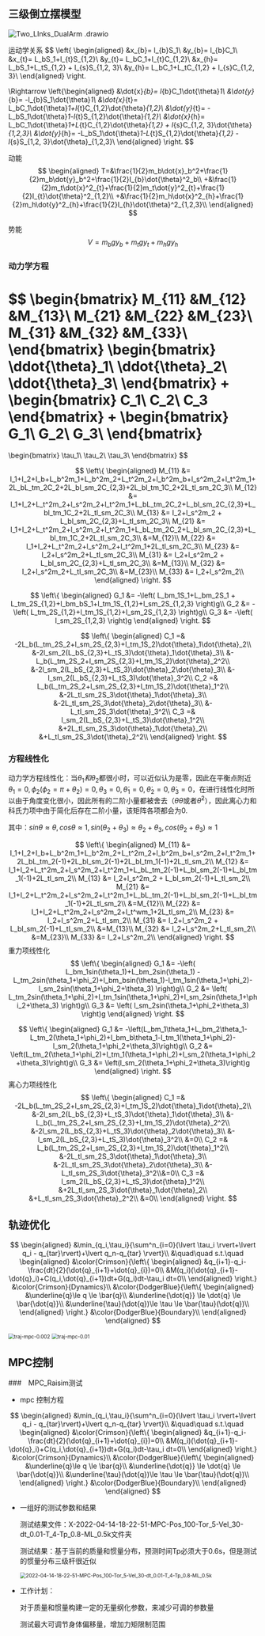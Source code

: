 

## 三级倒立摆模型

![Two_LInks_DualArm .drawio](https://s2.loli.net/2022/03/28/n5QY7xasghDrq8V.png)

运动学关系
$$
\left\{
\begin{aligned}
&x_{b}= l_{b}S_1\\
&y_{b}= l_{b}C_1\\
&x_{t}= L_bS_1+l_{t}S_{1,2}\\
&y_{t}= L_bC_1+l_{t}C_{1,2}\\
&x_{h}= L_bS_1+L_tS_{1,2} + l_{s}S_{1,2, 3}\\
&y_{h}= L_bC_1+L_tC_{1,2} + l_{s}C_{1,2, 3}\\
\end{aligned}
\right.

​\Rightarrow​
\left\{\begin{aligned}
&\dot{x}_{b}= l_{b}C_1\dot{\theta}_1\\
&\dot{y}_{b}= -l_{b}S_1\dot{\theta}_1\\
&\dot{x}_{t}= L_bC_1\dot{\theta}_1+l_{t}C_{1,2}\dot{\theta}_{1,2}\\
&\dot{y}_{t}= -L_bS_1\dot{\theta}_1-l_{t}S_{1,2}\dot{\theta}_{1,2}\\
&\dot{x}_{h}= L_bC_1\dot{\theta}_1+L_{t}C_{1,2}\dot{\theta}_{1,2} + l_{s}C_{1,2, 3}\dot{\theta}_{1,2,3}\\
&\dot{y}_{h}= -L_bS_1\dot{\theta}_1-L_{t}S_{1,2}\dot{\theta}_{1,2} - l_{s}S_{1,2, 3}\dot{\theta}_{1,2,3}\\
\end{aligned}
\right.
$$

动能
$$
\begin{aligned}
T=&\frac{1}{2}m_b\dot{x}_b^2+\frac{1}{2}m_b\dot{y}_b^2+\frac{1}{2}I_{b}\dot{\theta}^2_b\\
+&\frac{1}{2}m_t\dot{x}^2_{t}+\frac{1}{2}m_t\dot{y}^2_{t}+\frac{1}{2}I_{t}\dot{\theta}^2_{1,2}\\
+&\frac{1}{2}m_h\dot{x}^2_{h}+\frac{1}{2}m_h\dot{y}^2_{h}+\frac{1}{2}I_{h}\dot{\theta}^2_{1,2,3}\\
\end{aligned}
$$

势能
$$
V=m_bgy_b+m_tgy_{t}+m_hgy_{h}
$$

### 动力学方程

$$
\begin{bmatrix}
M_{11} &M_{12} &M_{13}\\
M_{21} &M_{22} &M_{23}\\
M_{31} &M_{32} &M_{33}\\
\end{bmatrix}
\begin{bmatrix}
\ddot{\theta}_1\\
\ddot{\theta}_2\\
\ddot{\theta}_3\\
\end{bmatrix}
+
\begin{bmatrix}
C_1\\
C_2\\
C_3
\end{bmatrix}
+
\begin{bmatrix}
G_1\\
G_2\\
G_3\\
\end{bmatrix}
=
\begin{bmatrix}
\tau_1\\
\tau_2\\
\tau_3\\
\end{bmatrix}
$$

$$
\left\{
\begin{aligned}
M_{11} &=
I_1+I_2+I_b+L_b^2m_1+L_b^2m_2+L_t^2m_2+l_b^2m_b+l_s^2m_2+l_t^2m_1+2L_bL_tm_2C_2+2L_bl_sm_2C_{2,3}+2L_bl_tm_1C_2+2L_tl_sm_2C_3\\
M_{12} &=
I_1+I_2+L_t^2m_2+l_s^2m_2+l_t^2m_1+L_bL_tm_2C_2+L_bl_sm_2C_{2,3}+L_bl_tm_1C_2+2L_tl_sm_2C_3\\
M_{13} &=
I_2+l_s^2m_2 + L_bl_sm_2C_{2,3}+L_tl_sm_2C_3\\
M_{21} &=
I_1+I_2+L_t^2m_2+l_s^2m_2+l_t^2m_1+L_bL_tm_2C_2+L_bl_sm_2C_{2,3}+L_bl_tm_1C_2+2L_tl_sm_2C_3\\
&=M_{12}\\
M_{22} &=
I_1+I_2+L_t^2m_2+l_s^2m_2+l_t^2m_1+2L_tl_sm_2C_3\\
M_{23} &=
I_2+l_s^2m_2+L_tl_sm_2C_3\\
M_{31} &=
I_2+l_s^2m_2 + L_bl_sm_2C_{2,3}+L_tl_sm_2C_3\\
&=M_{13}\\
M_{32} &=
I_2+l_s^2m_2+L_tl_sm_2C_3\\
&=M_{23}\\
M_{33} &=
I_2+l_s^2m_2\\
\end{aligned}
\right.
$$

$$
\left\{
\begin{aligned}
G_1 &=
-\left(
L_bm_1S_1+L_bm_2S_1 + L_tm_2S_{1,2}+l_bm_bS_1+l_tm_1S_{1,2}+l_sm_2S_{1,2,3}
\right)g\\
G_2 &=
-\left(
L_tm_2S_{1,2}+l_tm_1S_{1,2}+l_sm_2S_{1,2,3}
\right)g\\
G_3 &=
-\left(
l_sm_2S_{1,2,3}
\right)g
\end{aligned}
\right.
$$

$$
\left\{
\begin{aligned}
C_1 =&
-2L_b(L_tm_2S_2+l_sm_2S_{2,3}+l_tm_1S_2)\dot{\theta}_1\dot{\theta}_2\\
&-2l_sm_2(L_bS_{2,3}+L_tS_3)\dot{\theta}_1\dot{\theta}_3\\
&-L_b(L_tm_2S_2+l_sm_2S_{2,3}+l_tm_1S_2)\dot{\theta}_2^2\\
&-2l_sm_2(L_bS_{2,3}+L_tS_3)\dot{\theta}_2\dot{\theta}_3\\
&-l_sm_2(L_bS_{2,3}+L_tS_3)\dot{\theta}_3^2\\
C_2 =&
L_b(L_tm_2S_2+l_sm_2S_{2,3}+l_tm_1S_2)\dot{\theta}_1^2\\
&-2L_tl_sm_2S_3\dot{\theta}_1\dot{\theta}_3\\
&-2L_tl_sm_2S_3\dot{\theta}_2\dot{\theta}_3\\
&-L_tl_sm_2S_3\dot{\theta}_3^2\\
C_3 =&
l_sm_2(L_bS_{2,3}+L_tS_3)\dot{\theta}_1^2\\
&+2L_tl_sm_2S_3\dot{\theta}_1\dot{\theta}_2\\
&+L_tl_sm_2S_3\dot{\theta}_2^2\\
\end{aligned}
\right.
$$

### 方程线性化

动力学方程线性化：当$\theta_1和\theta_2$都很小时，可以近似认为是零，因此在平衡点附近$\theta_1=0, \phi_2(\phi_2=\pi+\theta_2)=0,\theta_3=0,\dot{\theta}_1=0,\dot{\theta}_2=0,\dot{\theta}_3=0$，在进行线性化时所以由于角度变化很小，因此所有的二阶小量都被舍去（$\theta\dot{\theta}$或者$\dot{\theta}^2$），因此离心力和科氏力项中由于简化后存在二阶小量，该矩阵各项都会为0.

其中：$sin\theta\approx\theta,cos\theta\approx1,sin(\theta_2+\theta_3)\approx\theta_2+\theta_3,cos(\theta_2+\theta_3)\approx1$


$$
\left\{
\begin{aligned}
M_{11} &=
I_1+I_2+I_b+L_b^2m_1+L_b^2m_2+L_t^2m_2+l_b^2m_b+l_s^2m_2+l_t^2m_1+2L_bL_tm_2(-1)+2L_bl_sm_2(-1)+2L_bl_tm_1(-1)+2L_tl_sm_2\\
M_{12} &=
I_1+I_2+L_t^2m_2+l_s^2m_2+l_t^2m_1+L_bL_tm_2(-1)+L_bl_sm_2(-1)+L_bl_tm_1(-1)+2L_tl_sm_2\\
M_{13} &=
I_2+l_s^2m_2 + L_bl_sm_2(-1)+L_tl_sm_2\\
M_{21} &=
I_1+I_2+L_t^2m_2+l_s^2m_2+l_t^2m_1+L_bL_tm_2(-1)+L_bl_sm_2(-1)+L_bl_tm_1(-1)+2L_tl_sm_2\\
&=M_{12}\\
M_{22} &=
I_1+I_2+L_t^2m_2+l_s^2m_2+l_t^wm_1+2L_tl_sm_2\\
M_{23} &=
I_2+l_s^2m_2+L_tl_sm_2\\
M_{31} &=
I_2+l_s^2m_2 + L_bl_sm_2(-1)+L_tl_sm_2\\
&=M_{13}\\
M_{32} &=
I_2+l_s^2m_2+L_tl_sm_2\\
&=M_{23}\\
M_{33} &=
I_2+l_s^2m_2\\
\end{aligned}
\right.
$$
重力项线性化
$$
\left\{
\begin{aligned}
G_1 &=
-\left(
L_bm_1sin(\theta_1)+L_bm_2sin(\theta_1) - L_tm_2sin(\theta_1+\phi_2)+l_bm_bsin(\theta_1)-l_tm_1sin(\theta_1+\phi_2)-l_sm_2sin(\theta_1+\phi_2+\theta_3)
\right)g\\
G_2 &=
\left(
L_tm_2sin(\theta_1+\phi_2)+l_tm_1sin(\theta_1+\phi_2)+l_sm_2sin(\theta_1+\phi_2+\theta_3)
\right)g\\
G_3 &=
\left(
l_sm_2sin(\theta_1+\phi_2+\theta_3)
\right)g
\end{aligned}
\right.
$$

$$
\left\{
\begin{aligned}
G_1 &=
-\left(L_bm_1\theta_1+L_bm_2\theta_1- L_tm_2(\theta_1+\phi_2)+l_bm_b\theta_1-l_tm_1(\theta_1+\phi_2)-l_sm_2(\theta_1+\phi_2+\theta_3)\right)g\\
G_2 &=
\left(L_tm_2(\theta_1+\phi_2)+l_tm_1(\theta_1+\phi_2)+l_sm_2(\theta_1+\phi_2+\theta_3)\right)g\\
G_3 &=
\left(l_sm_2(\theta_1+\phi_2+\theta_3)\right)g
\end{aligned}
\right.
$$
离心力项线性化
$$
\left\{
\begin{aligned}
C_1 =&
-2L_b(L_tm_2S_2+l_sm_2S_{2,3}+l_tm_1S_2)\dot{\theta}_1\dot{\theta}_2\\
&-2l_sm_2(L_bS_{2,3}+L_tS_3)\dot{\theta}_1\dot{\theta}_3\\
&-L_b(L_tm_2S_2+l_sm_2S_{2,3}+l_tm_1S_2)\dot{\theta}_2^2\\
&-2l_sm_2(L_bS_{2,3}+L_tS_3)\dot{\theta}_2\dot{\theta}_3\\
&-l_sm_2(L_bS_{2,3}+L_tS_3)\dot{\theta}_3^2\\
&=0\\
C_2 =&
L_b(L_tm_2S_2+l_sm_2S_{2,3}+l_tm_1S_2)\dot{\theta}_1^2\\
&-2L_tl_sm_2S_3\dot{\theta}_1\dot{\theta}_3\\
&-2L_tl_sm_2S_3\dot{\theta}_2\dot{\theta}_3\\
&-L_tl_sm_2S_3\dot{\theta}_3^2\\&=0\\
C_3 =&
l_sm_2(L_bS_{2,3}+L_tS_3)\dot{\theta}_1^2\\
&+2L_tl_sm_2S_3\dot{\theta}_1\dot{\theta}_2\\
&+L_tl_sm_2S_3\dot{\theta}_2^2\\
&=0\\
\end{aligned}
\right.
$$



## 轨迹优化

$$
\begin{aligned}
&\min_{q_i,\tau_i}{\sum^n_{i=0}(\lvert \tau_i \rvert+\lvert q_i - q_{tar}\rvert)+\lvert q_n-q_{tar} \rvert}\\
&\quad\quad s.t.\quad
\begin{aligned}
&\color{Crimson}{\left\{
    \begin{aligned}
    &q_{i+1}-q_i-\frac{dt}{2}(\dot{q}_{i+1}+\dot{q}_{i})=0\\
    &M(q_i)(\dot{q}_{i+1}-\dot{q}_i)+C(q_i,\dot{q}_{i+1})dt+G(q_i)dt-\tau_i dt=0\\
    \end{aligned}
\right.} &\color{Crimson}{Dynamics}\\
&\color{DodgerBlue}{\left\{
    \begin{aligned}
    &\underline{q}\le q \le \bar{q}\\
    &\underline{\dot{q}} \le \dot{q} \le \bar{\dot{q}}\\
    &\underline{\tau}(\dot{q})\le \tau \le \bar{\tau}(\dot{q})\\
    \end{aligned}
\right.} &\color{DodgerBlue}{Boundary}\\
\end{aligned}
\end{aligned}
$$

<img src="https://s2.loli.net/2022/04/06/IoAUBLMbX246i3x.png" alt="traj-mpc-0.002" style="zoom:72%;" />

<img src="https://s2.loli.net/2022/04/10/UAjKxbz4SMdvLR7.png" alt="traj-mpc-0.01" style="zoom:72%;" />



## MPC控制

###　MPC_Raisim测试

- mpc 控制方程

$$
\begin{aligned}
&\min_{q_i,\tau_i}{\sum^n_{i=0}(\lvert \tau_i \rvert+\lvert q_i - q_{tar}\rvert)+\lvert q_n-q_{tar} \rvert}\\
&\quad\quad s.t.\quad
\begin{aligned}
&\color{Crimson}{\left\{
    \begin{aligned}
    &q_{i+1}-q_i-\frac{dt}{2}(\dot{q}_{i+1}+\dot{q}_{i})=0\\
    &M(q_i)(\dot{q}_{i+1}-\dot{q}_i)+C(q_i,\dot{q}_{i+1})dt+G(q_i)dt-\tau_i dt=0\\
    \end{aligned}
\right.} &\color{Crimson}{Dynamics}\\
&\color{DodgerBlue}{\left\{
    \begin{aligned}
    &\underline{q}\le q \le \bar{q}\\
    &\underline{\dot{q}} \le \dot{q} \le \bar{\dot{q}}\\
    &\underline{\tau}(\dot{q})\le \tau \le \bar{\tau}(\dot{q})\\
    \end{aligned}
\right.} &\color{DodgerBlue}{Boundary}\\
\end{aligned}
\end{aligned}
$$



- 一组好的测试参数和结果

  测试结果文件：X-2022-04-14-18-22-51-MPC-Pos_100-Tor_5-Vel_30-dt_0.01-T_4-Tp_0.8-ML_0.5k文件夹

  测试结果：基于当前的质量和惯量分布，预测时间Tp必须大于0.6s，但是测试的惯量分布三级杆很近似

  <img src="https://s2.loli.net/2022/04/15/Db4tcZM9IxzaNJF.png" alt="2022-04-14-18-22-51-MPC-Pos_100-Tor_5-Vel_30-dt_0.01-T_4-Tp_0.8-ML_0.5k" style="zoom:72%;" />

- 工作计划：

  对于质量和惯量构建一定的无量纲化参数，来减少可调的参数量

  测试最大可调节身体偏移量，增加力矩限制范围